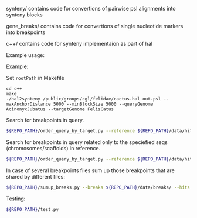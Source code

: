 synteny/ contains code for convertions of pairwise psl alignments into synteny blocks

gene_breaks/ contains code for convertions of single nucleotide markers into breakpoints

c++/ contains code for synteny implementaion as part of hal

Example usage:

Example:

Set ```rootPath``` in Makefile
```
cd c++
make
./hal2synteny /public/groups/cgl/felidae/cactus.hal out.psl --maxAnchorDistance 5000 --minBlockSize 5000 --queryGenome AcinonyxJubatus --targetGenome FelisCatus
```

Search for breakpoints in query.
```bash
${REPO_PATH}/order_query_by_target.py --reference ${REPO_PATH}/data/hits/A.bed --query ${REPO_PATH}/data/hits/B.bed | sort | uniq > ${REPO_PATH}/data/breaks/case1.breaks
```
Search for breakpoints in query related only to the speciefied seqs (chromosomes/scaffolds) in reference.
```bash
${REPO_PATH}/order_query_by_target.py --reference ${REPO_PATH}/data/hits/A.bed --query ${REPO_PATH}/data/hits/B.bed --seqs ${REPO_PATH}/data/seqs.txt | sort | uniq > ${REPO_PATH}/data/breaks/case2.breaks
```
In case of several breakpoints files sum up those breakpoints that are shared by different files:
```bash
${REPO_PATH}/sumup_breaks.py --breaks ${REPO_PATH}/data/breaks/ --hits ${REPO_PATH}/data/hits --ref A > ${REPO_PATH}/data/case_sumup.txt
```

Testing:
```bash
${REPO_PATH}/test.py
```
